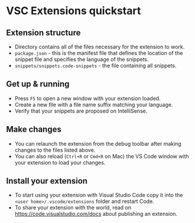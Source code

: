 # VSC Extensions quickstart

## Extension structure

- Directory contains all of the files necessary for the extension to work.
- `package.json` - this is the manifest file that defines the location of the snippet file and specifies the language of the snippets.
- `snippets/snippets.code-snippets` - the file containing all snippets.

## Get up & running

- Press `F5` to open a new window with your extension loaded.
- Create a new file with a file name suffix matching your language.
- Verify that your snippets are proposed on IntelliSense.

## Make changes

- You can relaunch the extension from the debug toolbar after making changes to the files listed above.
- You can also reload (`Ctrl+R` or `Cmd+R` on Mac) the VS Code window with your extension to load your changes.

## Install your extension

- To start using your extension with Visual Studio Code copy it into the `<user home>/.vscode/extensions` folder and restart Code.
- To share your extension with the world, read on https://code.visualstudio.com/docs about publishing an extension.
